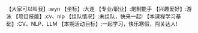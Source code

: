 【大家可以叫我】:wyn
【坐标】:大连
【专业/职业】:炮制能手
【兴趣爱好】:游泳
【项目技能】:cv、nlp
【组队情况】:未组队，快来一起!
【本课程学习基础】:CV、NLP、LLM
【本期活动目标】:一起学习，快乐寒假，闯关达人!

